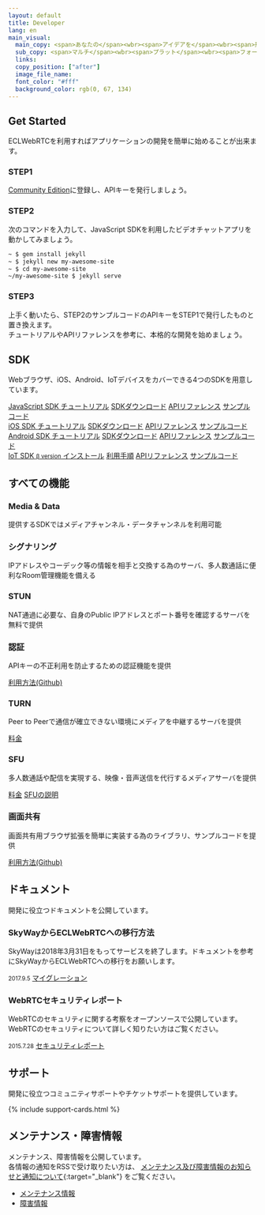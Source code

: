 ```yaml
---
layout: default
title: Developer
lang: en
main_visual:
  main_copy: <span>あなたの</span><wbr><span>アイデアを</span><wbr><span>形にしよう</span>
  sub_copy: <span>マルチ</span><wbr><span>プラット</span><wbr><span>フォームに</span><wbr><span>対応する</span><wbr><span>SDKや</span><wbr><span>実践的な</span><wbr><span>チュートリアル、</span><wbr><span>豊富な</span><wbr><span>サンプルコードを</span><wbr><span>用意、</span><wbr><span>あなたの</span><wbr><span>アイデアを</span><wbr><span>すぐに</span><wbr><span>形に</span><wbr><span>できます</span>
  links: 
  copy_position: ["after"]
  image_file_name: 
  font_color: "#fff"
  background_color: rgb(0, 67, 134)
---
```


## Get Started

ECLWebRTCを利用すればアプリケーションの開発を簡単に始めることが出来ます。 

### STEP1

[Community Edition](http://127.0.0.1:4000/signup.html#)に登録し、APIキーを発行しましょう。　　

### STEP2

次のコマンドを入力して、JavaScript SDKを利用したビデオチャットアプリを動かしてみましょう。

```sh
~ $ gem install jekyll
~ $ jekyll new my-awesome-site
~ $ cd my-awesome-site
~/my-awesome-site $ jekyll serve
```

### STEP3

上手く動いたら、STEP2のサンプルコードのAPIキーをSTEP1で発行したものと置き換えます。  
チュートリアルやAPIリファレンスを参考に、本格的な開発を始めましょう。

## SDK

Webブラウザ、iOS、Android、IoTデバイスをカバーできる4つのSDKを用意しています。

<div id="sdk-div" class="row card-row">
    <div class="col-6 col-md-3">
        <div class="list-group">
            <a href="./js-sdk.html" class="list-group-item active list-head">
                <i class="fa fa-television fa-fw col-4" aria-hidden="true"></i>
                <span class="col-8">JavaScript SDK</span>
            </a>
            <a href="./js-sdk.html" class="list-group-item list-group-item-action">チュートリアル</a>
            <a href="./js-sdk.html#sdkdownload" class="list-group-item list-group-item-action">SDKダウンロード</a>
            <a href="./js-reference/" class="list-group-item list-group-item-action">APIリファレンス</a>
            <a href="https://github.com/nttcom/ECLWebRTC-JS-SDK/tree/master/examples" class="list-group-item list-group-item-action">サンプルコード</a>
        </div>
    </div>
    <div class="col-6 col-md-3">
        <div class="list-group">
            <a href="./ios-sdk.html" class="list-group-item active list-head">
                <i class="fa fa-apple fa-fw fa-3x" aria-hidden="true"></i>
                <span>iOS SDK</span>
            </a>
            <a href="ios-sdk.html" class="list-group-item list-group-item-action">チュートリアル</a>
            <a href="ios-sdk.html#sdkdownload" class="list-group-item list-group-item-action">SDKダウンロード</a>
            <a href="#" class="list-group-item list-group-item-action">APIリファレンス</a>
            <a href="https://github.com/nttcom/ECLWebRTC-iOS-SDK/tree/master/examples" class="list-group-item list-group-item-action">サンプルコード</a>
        </div>
    </div>
    <div class="col-6 col-md-3">
        <div class="list-group">
            <a href="./android-sdk.html" class="list-group-item active list-head">
                <i class="fa fa-android fa-fw fa-3x" aria-hidden="true"></i>
                <span>Android SDK</span>
            </a>
            <a href="./android-sdk.html" class="list-group-item list-group-item-action">チュートリアル</a>
            <a href="/android-sdk.html#sdkdownload" class="list-group-item list-group-item-action">SDKダウンロード</a>
            <a href="#" class="list-group-item list-group-item-action">APIリファレンス</a>
            <a href="https://github.com/nttcom/ECLWebRTC-Android-SDK/tree/master/examples" class="list-group-item list-group-item-action">サンプルコード</a>
        </div>
    </div>
    <div class="col-6 col-md-3">
        <div class="list-group">
            <a href="https://github.com/nttcom/skyway-iot-sdk" target="_blank" class="list-group-item active list-head">
                <i class="fa fa-microchip fa-fw fa-3x" aria-hidden="true"></i>
                <span>IoT SDK</span>
                <small>β version</small>
            </a>
            <a href="https://github.com/nttcom/skyway-iot-sdk/blob/master/docs/how_to_install.md" target="_blank" class="list-group-item list-group-item-action">インストール</a>
            <a href="https://github.com/nttcom/skyway-iot-sdk/blob/master/docs/how_to_use_sample_app.md" target="_blank" class="list-group-item list-group-item-action">利用手順</a>
            <a href="https://github.com/nttcom/skyway-iot-sdk/tree/master/docs/apiref" target="_blank" class="list-group-item list-group-item-action">APIリファレンス</a>
            <a href="https://github.com/nttcom/skyway-siru-sample" target="_blank" class="list-group-item list-group-item-action">サンプルコード</a>
        </div>
    </div>
</div>



## すべての機能 

<div id="feature-div" class="row card-row">
    <div class="col-6 col-sm-4">
        <div class="card h-100">
            <div class="card-body">
                <h3 class="card-title">Media & Data</h3>
                <p class="card-text">提供するSDKではメディアチャンネル・データチャンネルを利用可能</p>
            </div>
        </div>
    </div>
    <div class="col-6 col-sm-4">
        <div class="card h-100">
            <div class="card-body">
                <h3 class="card-title">シグナリング</h3>
                <p class="card-text">IPアドレスやコーデック等の情報を相手と交換する為のサーバ、多人数通話に便利なRoom管理機能を備える</p>
            </div>
        </div>
    </div>
    <div class="col-6 col-sm-4">
        <div class="card h-100">
            <div class="card-body">
                <h3 class="card-title">STUN</h3>
                <p class="card-text">NAT通過に必要な、自身のPublic IPアドレスとポート番号を確認するサーバを無料で提供<BR></p>
            </div>
        </div>
    </div>
    <div class="col-6 col-sm-4">
        <div class="card h-100">
            <div class="card-body">
                <h3 class="card-title">認証</h3>
                <p class="card-text">APIキーの不正利用を防止するための認証機能を提供</p>
                <a href="https://github.com/nttcom/Peer-Authentication-Server-Samples" target="_blank" class="btn btn-primary">利用方法(Github)</a>
            </div>
        </div>
    </div>
    <div class="col-6 col-sm-4">
        <div class="card h-100">
            <div class="card-body">
                <h3 class="card-title">TURN</h3>
                <p class="card-text">Peer to Peerで通信が確立できない環境にメディアを中継するサーバを提供</p>
                <a href="./pricing.html#サーバ通信料" class="btn btn-primary">料金</a>
            </div>
        </div>
    </div>
    <div class="col-6 col-sm-4">
        <div class="card h-100">
            <div class="card-body">
                <h3 class="card-title">SFU</h3>
                <p class="card-text">多人数通話や配信を実現する、映像・音声送信を代行するメディアサーバを提供</p>
                <a href="#" class="btn btn-primary">料金</a>
                <a href="./sfu.html" class="btn btn-primary">SFUの説明</a>
            </div>
        </div>
    </div>
    <div class="col-6 col-sm-4">
        <div class="card h-100">
            <div class="card-body">
                <h3 class="card-title">画面共有</h3>
                <p class="card-text">画面共有用ブラウザ拡張を簡単に実装する為のライブラリ、サンプルコードを提供</p>
                <a href="https://github.com/nttcom/SkyWay-ScreenShare" target="_blank" class="btn btn-primary">利用方法(Github)</a>
            </div>
        </div>
    </div>
</div>

## ドキュメント

開発に役立つドキュメントを公開しています。


<div id="docs-div" class="row card-row">
    <div class="col-12 col-md-6">
        <div class="card h-100">
            <div class="card-body">
                <h3 class="card-title">SkyWayからECLWebRTCへの移行方法</h3>
                <p class="card-text">SkyWayは2018年3月31日をもってサービスを終了します。ドキュメントを参考にSkyWayからECLWebRTCへの移行をお願いします。</p>
                <small class="text-muted">2017.9.5</small>
                <a href="./sfu.html" class="btn btn-primary">マイグレーション</a>
            </div>
        </div>
    </div>
    <div class="col-12 col-md-6">
        <div class="card h-100">
            <div class="card-body">
                <h3 class="card-title">WebRTCセキュリティレポート</h3>
                <p class="card-text">WebRTCのセキュリティに関する考察をオープンソースで公開しています。WebRTCのセキュリティについて詳しく知りたい方はご覧ください。</p>
                <small class="text-muted">2015.7.28</small>
                <a href="./sfu.html" class="btn btn-primary">セキュリティレポート</a>
            </div>
        </div>
    </div>
</div>

## サポート

開発に役立つコミュニティサポートやチケットサポートを提供しています。

{% include support-cards.html %}

## メンテナンス・障害情報

メンテナンス、障害情報を公開しています。  
各情報の通知をRSSで受け取りたい方は、 [メンテナンス及び障害情報のお知らせと通知について](https://support.skyway.io/hc/ja/articles/236195548){:target="_blank"} をご覧ください。

<ul class="nav nav-tabs" role="tablist">
  <li class="nav-item">
    <a class="nav-link active" data-toggle="tab" href="#maintenance" target="_blank" role="tab">メンテナンス情報</a>
  </li>
  <li class="nav-item">
    <a class="nav-link" data-toggle="tab" href="#failure" target="_blank" role="tab">障害情報</a>
  </li>
</ul>

<div class="tab-content">
  <div class="tab-pane active" id="maintenance" role="tabpanel"> 
  </div>
  <div class="tab-pane" id="failure" role="tabpanel">
  </div>
</div>
